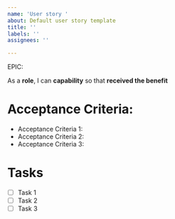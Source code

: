 ```yaml
---
name: 'User story '
about: Default user story template
title: ''
labels: ''
assignees: ''

---
```


EPIC: <epic>

As a **role**, I can **capability** so that **received the benefit**

# Acceptance Criteria:

- Acceptance Criteria 1:
- Acceptance Criteria 2:
- Acceptance Criteria 3:

# Tasks

- [ ] Task 1
- [ ] Task 2
- [ ] Task 3
